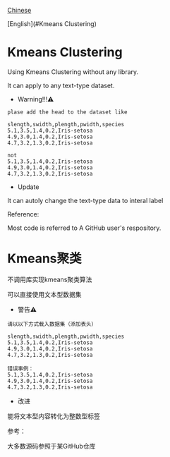 [Chinese](#Kmeans聚类)

[English](#Kmeans Clustering)



# Kmeans Clustering

Using Kmeans Clustering without any library. 

It can apply to any text-type dataset.

- Warning!!!⚠️

```form
plase add the head to the dataset like

slength,swidth,plength,pwidth,species
5.1,3.5,1.4,0.2,Iris-setosa
4.9,3.0,1.4,0.2,Iris-setosa
4.7,3.2,1.3,0.2,Iris-setosa
    
not
5.1,3.5,1.4,0.2,Iris-setosa
4.9,3.0,1.4,0.2,Iris-setosa
4.7,3.2,1.3,0.2,Iris-setosa
```

- Update

It can autoly change the text-type data to interal label

Reference:

Most code is referred to A GitHub user's respository.



# Kmeans聚类

不调用库实现kmeans聚类算法

可以直接使用文本型数据集

- 警告⚠️

```
请以以下方式载入数据集（添加表头）

slength,swidth,plength,pwidth,species
5.1,3.5,1.4,0.2,Iris-setosa
4.9,3.0,1.4,0.2,Iris-setosa
4.7,3.2,1.3,0.2,Iris-setosa
    
错误事例：
5.1,3.5,1.4,0.2,Iris-setosa
4.9,3.0,1.4,0.2,Iris-setosa
4.7,3.2,1.3,0.2,Iris-setosa
```

- 改进

能将文本型内容转化为整数型标签



参考：

大多数源码参照于某GitHub仓库
